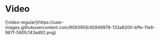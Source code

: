 # Video <Badge text="todo" type="warn" vertical="middle" />
<Todo name="video-regular" />
![video-regular](https://user-images.githubusercontent.com/9093958/45949978-133a8200-bffe-11e8-967f-590fc143ad92.png)